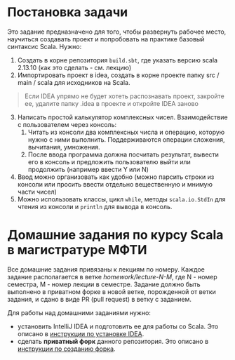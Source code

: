 # Постановка задачи

Это задание предназначено для того, чтобы развернуть рабочее место, научиться создавать проект и попробовать на практике базовый синтаксис Scala.
Нужно:
1. Создать в корне репозитория `build.sbt`, где указать версию scala 2.13.10 (как это сделать - см. лекцию)
2. Импортировать проект в idea, создать в корне проекте папку src / main / scala для исходников на Scala.
> Если IDEA упрямо не будет хотеть распознавать проект, закройте ее, удалите папку .idea в проекте и откройте IDEA заново
3. Написать простой калькулятор комплексных чисел. Взаимодействие с пользователем через консоль:
    1. Читать из консоли два комплексных числа и операцию, которую нужно с ними выполнить. Поддерживаются операции сложения, вычитания, умножения.
    2. После ввода программа должна посчитать результат, вывести его в консоль и предложить пользователю выйти или продолжить (например ввести Y или N)
4. Ввод можно организовать как удобно (можно парсить строки из консоли или просить ввести отдельно вещественную и мнимую части чисел)
5. Можно использовать классы, цикл `while`, методы `scala.io.StdIn` для чтения из консоли и `println` для вывода в консоль.

# Домашние задания по курсу Scala в магистратуре МФТИ

Все домашние задания привязаны к лекциям по номеру. Каждое задание располагается в ветке *homework/lecture-N-M*, где N - номер семестра, M - номер лекции в семестре.
Задание должно быть выполнено в приватном форке в новой ветке, порожденной от ветки задания, и сдано в виде PR (pull request) в ветку с заданием.

Для работы над домашними заданиями нужно:
* установить IntelliJ IDEA и подготовить ее для работы со Scala. Это описано в [инструкции по установке IDEA](docs/idea-install/install.md).
* сделать **приватный форк** данного репозитория. Это описано в [инструкции по созданию форка](docs/create-fork/private-fork.md).
